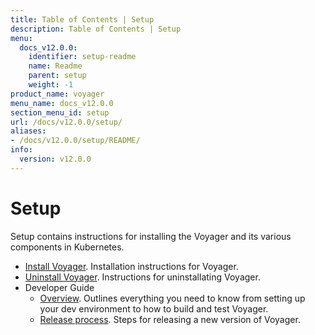 ```yaml
---
title: Table of Contents | Setup
description: Table of Contents | Setup
menu:
  docs_v12.0.0:
    identifier: setup-readme
    name: Readme
    parent: setup
    weight: -1
product_name: voyager
menu_name: docs_v12.0.0
section_menu_id: setup
url: /docs/v12.0.0/setup/
aliases:
- /docs/v12.0.0/setup/README/
info:
  version: v12.0.0
---
```


# Setup

Setup contains instructions for installing the Voyager and its various components in Kubernetes.

- [Install Voyager](/docs/v12.0.0/setup/install). Installation instructions for Voyager.
- [Uninstall Voyager](/docs/v12.0.0/setup/uninstall). Instructions for uninstallating Voyager.
- Developer Guide
  - [Overview](/docs/v12.0.0/setup/developer-guide/overview). Outlines everything you need to know from setting up your dev environment to how to build and test Voyager.
  - [Release process](/docs/v12.0.0/setup/developer-guide/release). Steps for releasing a new version of Voyager.
